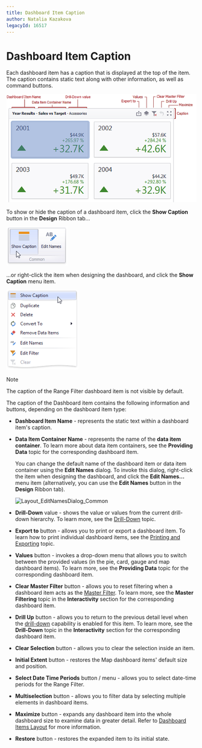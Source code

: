 ```yaml
---
title: Dashboard Item Caption
author: Natalia Kazakova
legacyId: 16517
---
```

# Dashboard Item Caption
Each dashboard item has a caption that is displayed at the top of the item. The caption contains static text along with other information, as well as command buttons.

![DashboardItem_Caption](../../../images/img18278.png)

To show or hide the caption of a dashboard item, click the **Show Caption** button in the **Design** Ribbon tab...

![Layout_ShowCaption_Ribbon](../../../images/img21856.png)

...or right-click the item when designing the dashboard, and click the **Show Caption** menu item.

![ItemMenu_ShowCaption](../../../images/img20446.png)

> [!NOTE]
> The caption of the Range Filter dashboard item is not visible by default.

The caption of the Dashboard item contains the following information and buttons, depending on the dashboard item type:
* **Dashboard Item Name** - represents the static text within a dashboard item's caption.
* **Data Item Container Name** - represents the name of the **data item container**. To learn more about data item containers, see the **Providing Data** topic for the corresponding dashboard item.
	
	You can change the default name of the dashboard item or data item container using the **Edit Names** dialog. To invoke this dialog, right-click the item when designing the dashboard, and click the **Edit Names...** menu item (alternatively, you can use the **Edit Names** button in the **Design** Ribbon tab).
	
	![Layout_EditNamesDialog_Common](../../../images/img20476.png)
* **Drill-Down** value - shows the value or values from the current drill-down hierarchy. To learn more, see the [Drill-Down](../interactivity/drill-down.md) topic.
* **Export to** button - allows you to print or export a dashboard item. To learn how to print individual dashboard items, see the [Printing and Exporting](../printing-and-exporting.md) topic.
* **Values** button - invokes a drop-down menu that allows you to switch between the provided values (in the pie, card, gauge and map dashboard items). To learn more, see the **Providing Data** topic for the corresponding dashboard item.
* **Clear Master Filter** button - allows you to reset filtering when a dashboard item acts as the [Master Filter](../interactivity/master-filtering.md). To learn more, see the **Master Filtering** topic in the **Interactivity** section for the corresponding dashboard item.
* **Drill Up** button - allows you to return to the previous detail level when the [drill-down](../interactivity/drill-down.md) capability is enabled for this item. To learn more, see the **Drill-Down** topic in the **Interactivity** section for the corresponding dashboard item.
* **Clear Selection** button - allows you to clear the selection inside an item.
* **Initial Extent** button - restores the Map dashboard items' default size and position.
* **Select Date Time Periods** button / menu - allows you to select date-time periods for the Range Filter.
* **Multiselection** button - allows you to filter data by selecting multiple elements in dashboard items.
* **Maximize** button - expands any dashboard item into the whole dashboard size to examine data in greater detail. Refer to [Dashboard Items Layout](dashboard-items-layout.md) for more information.
* **Restore** button - restores the expanded item to its initial state.